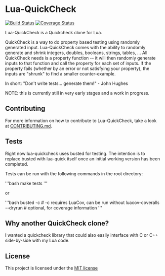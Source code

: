 
# Lua-QuickCheck

[![Build Status](https://travis-ci.org/Primordus/lua-quickcheck.svg?branch=master)](https://travis-ci.org/Primordus/lua-quickcheck)
[![Coverage Status](https://coveralls.io/repos/github/Primordus/lua-quickcheck/badge.svg?branch=master)](https://coveralls.io/github/Primordus/lua-quickcheck?branch=master)

Lua-QuickCheck is a Quickcheck clone for Lua.

QuickCheck is a way to do property based testing using randomly generated 
input. Lua-QuickCheck comes with the ability to randomly generate and shrink 
integers, doubles, booleans, strings, tables, ... 
All QuickCheck needs is a property function -- it will then randomly generate 
inputs to that function and call the property for each set of inputs. 
If the property fails (whether by an error or not satisfying your property), 
the inputs are "shrunk" to find a smaller counter-example.

In short:
"Don't write tests... generate them!" - John Hughes


NOTE: this is currently still in very early stages and a work in progress.

## Contributing

For more information on how to contribute to Lua-QuickCheck, take a look at 
[CONTRIBUTING.md](https://github.com/Primordus/lua-quickcheck/blob/master/CONTRIBUTING.md).


## Tests

Right now lua-quickcheck uses busted for testing. The intention is to replace
busted with lua-quick itself once an initial working version has been
completed.

Tests can be run with the following commands in the root directory:

'''bash
make tests
'''

or

'''bash
busted -c                  # -c requires LuaCov, can be run without
luacov-coveralls --dryrun  # optional, for coverage information
'''


## Why another QuickCheck clone?

I wanted a quickcheck library that could also easily interface with C or C++
side-by-side with my Lua code.


## License

This project is licensed under the 
[MIT license](https://www.github.com/Primordus/lua-quickcheck/LICENSE)

